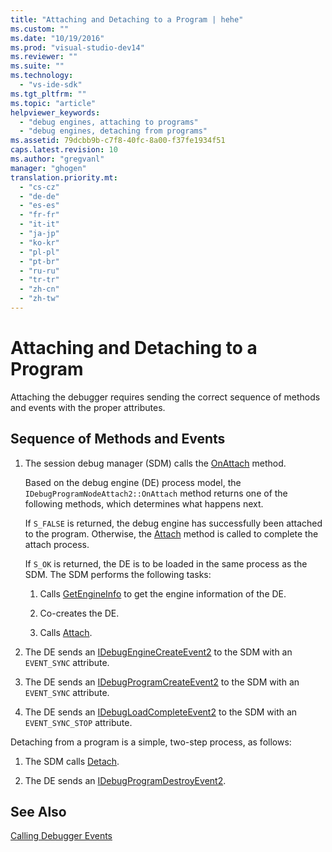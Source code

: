 ```yaml
---
title: "Attaching and Detaching to a Program | hehe"
ms.custom: ""
ms.date: "10/19/2016"
ms.prod: "visual-studio-dev14"
ms.reviewer: ""
ms.suite: ""
ms.technology: 
  - "vs-ide-sdk"
ms.tgt_pltfrm: ""
ms.topic: "article"
helpviewer_keywords: 
  - "debug engines, attaching to programs"
  - "debug engines, detaching from programs"
ms.assetid: 79dcbb9b-c7f8-40fc-8a00-f37fe1934f51
caps.latest.revision: 10
ms.author: "gregvanl"
manager: "ghogen"
translation.priority.mt: 
  - "cs-cz"
  - "de-de"
  - "es-es"
  - "fr-fr"
  - "it-it"
  - "ja-jp"
  - "ko-kr"
  - "pl-pl"
  - "pt-br"
  - "ru-ru"
  - "tr-tr"
  - "zh-cn"
  - "zh-tw"
---
```

# Attaching and Detaching to a Program
Attaching the debugger requires sending the correct sequence of methods and events with the proper attributes.  
  
## Sequence of Methods and Events  
  
1.  The session debug manager (SDM) calls the [OnAttach](../extensibility-debugger-reference/idebugprogramnodeattach2--onattach.md) method.  
  
     Based on the debug engine (DE) process model, the `IDebugProgramNodeAttach2::OnAttach` method returns one of the following methods, which determines what happens next.  
  
     If `S_FALSE` is returned, the debug engine has successfully been attached to the program. Otherwise, the [Attach](../extensibility-debugger-reference/idebugengine2--attach.md) method is called to complete the attach process.  
  
     If `S_OK` is returned, the DE is to be loaded in the same process as the SDM. The SDM performs the following tasks:  
  
    1.  Calls [GetEngineInfo](../extensibility-debugger-reference/idebugprogramnode2--getengineinfo.md) to get the engine information of the DE.  
  
    2.  Co-creates the DE.  
  
    3.  Calls [Attach](../extensibility-debugger-reference/idebugengine2--attach.md).  
  
2.  The DE sends an [IDebugEngineCreateEvent2](../extensibility-debugger-reference/idebugenginecreateevent2.md) to the SDM with an `EVENT_SYNC` attribute.  
  
3.  The DE sends an [IDebugProgramCreateEvent2](../extensibility-debugger-reference/idebugprogramcreateevent2.md) to the SDM with an `EVENT_SYNC` attribute.  
  
4.  The DE sends an [IDebugLoadCompleteEvent2](../extensibility-debugger-reference/idebugloadcompleteevent2.md) to the SDM with an `EVENT_SYNC_STOP` attribute.  
  
 Detaching from a program is a simple, two-step process, as follows:  
  
1.  The SDM calls [Detach](../extensibility-debugger-reference/idebugprogram2--detach.md).  
  
2.  The DE sends an [IDebugProgramDestroyEvent2](../extensibility-debugger-reference/idebugprogramdestroyevent2.md).  
  
## See Also  
 [Calling Debugger Events](../extensibility-debugger/calling-debugger-events.md)